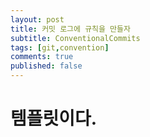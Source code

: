 ```yaml
---
layout: post
title: 커밋 로그에 규칙을 만들자
subtitle: ConventionalCommits
tags: [git,convention]
comments: true
published: false
---
```



# 템플릿이다.